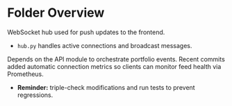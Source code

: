 # Folder Overview

WebSocket hub used for push updates to the frontend.
- `hub.py` handles active connections and broadcast messages.

Depends on the API module to orchestrate portfolio events.
Recent commits added automatic connection metrics so clients can monitor feed
health via Prometheus.

- **Reminder:** triple-check modifications and run tests to prevent regressions.
